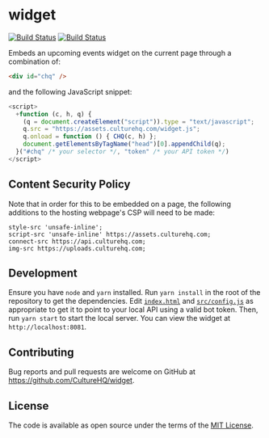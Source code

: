# widget

[![Build Status](https://github.com/CultureHQ/widget/workflows/Push/badge.svg)](https://github.com/CultureHQ/widget/actions)
[![Build Status](https://travis-ci.com/CultureHQ/widget.svg?token=kQUiABmGkzyHdJdMnCnv&branch=master)](https://travis-ci.com/CultureHQ/widget)

Embeds an upcoming events widget on the current page through a combination of:

```html
<div id="chq" />
```

and the following JavaScript snippet:

```javascript
<script>
  +function (c, h, q) {
    (q = document.createElement("script")).type = "text/javascript";
    q.src = "https://assets.culturehq.com/widget.js";
    q.onload = function () { CHQ(c, h) };
    document.getElementsByTagName("head")[0].appendChild(q);
  }("#chq" /* your selector */, "token" /* your API token */)
</script>
```

## Content Security Policy

Note that in order for this to be embedded on a page, the following additions to the hosting webpage's CSP will need to be made:

```
style-src 'unsafe-inline';
script-src 'unsafe-inline' https://assets.culturehq.com;
connect-src https://api.culturehq.com;
img-src https://uploads.culturehq.com;
```

## Development

Ensure you have `node` and `yarn` installed. Run `yarn install` in the root of the repository to get the dependencies. Edit [`index.html`](index.html) and [`src/config.js`](src/config.js) as appropriate to get it to point to your local API using a valid bot token. Then, run `yarn start` to start the local server. You can view the widget at `http://localhost:8081`.

## Contributing

Bug reports and pull requests are welcome on GitHub at https://github.com/CultureHQ/widget.

## License

The code is available as open source under the terms of the [MIT License](https://opensource.org/licenses/MIT).
